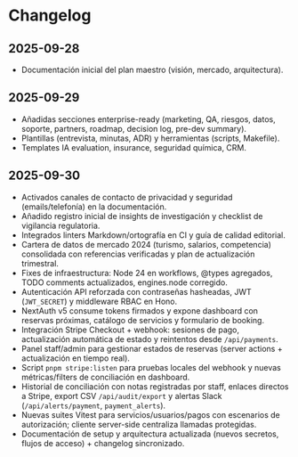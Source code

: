 # Changelog

## 2025-09-28

- Documentación inicial del plan maestro (visión, mercado, arquitectura).

## 2025-09-29

- Añadidas secciones enterprise-ready (marketing, QA, riesgos, datos, soporte, partners, roadmap, decision log, pre-dev summary).
- Plantillas (entrevista, minutas, ADR) y herramientas (scripts, Makefile).
- Templates IA evaluation, insurance, seguridad química, CRM.

## 2025-09-30

- Activados canales de contacto de privacidad y seguridad (emails/telefonía) en la documentación.
- Añadido registro inicial de insights de investigación y checklist de vigilancia regulatoria.
- Integrados linters Markdown/ortografía en CI y guía de calidad editorial.
- Cartera de datos de mercado 2024 (turismo, salarios, competencia) consolidada con referencias verificadas y plan de actualización trimestral.
- Fixes de infraestructura: Node 24 en workflows, @types agregados, TODO comments actualizados, engines.node corregido.
- Autenticación API reforzada con contraseñas hasheadas, JWT (`JWT_SECRET`) y middleware RBAC en Hono.
- NextAuth v5 consume tokens firmados y expone dashboard con reservas próximas, catálogo de servicios y formulario de booking.
- Integración Stripe Checkout + webhook: sesiones de pago, actualización automática de estado y reintentos desde `/api/payments`.
- Panel staff/admin para gestionar estados de reservas (server actions + actualización en tiempo real).
- Script `pnpm stripe:listen` para pruebas locales del webhook y nuevas métricas/filters de conciliación en dashboard.
- Historial de conciliación con notas registradas por staff, enlaces directos a Stripe, export CSV `/api/audit/export` y alertas Slack (`/api/alerts/payment`, `payment_alerts`).
- Nuevas suites Vitest para servicios/usuarios/pagos con escenarios de autorización; cliente server-side centraliza llamadas protegidas.
- Documentación de setup y arquitectura actualizada (nuevos secretos, flujos de acceso) + changelog sincronizado.
